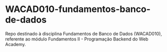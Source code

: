 # WACAD010-fundamentos-banco-de-dados
Repo destinado à disciplina Fundamentos de Banco de Dados (WACAD010), referente ao módulo Fundamentos II - Programação Backend do Web Academy.
